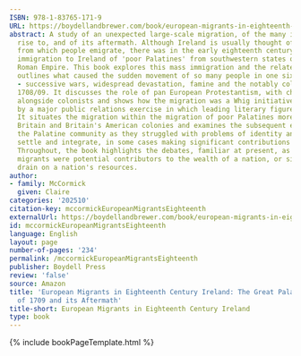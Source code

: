 ```yaml
---
ISBN: 978-1-83765-171-9
URL: https://boydellandbrewer.com/book/european-migrants-in-eighteenth-century-ireland-pdf/
abstract: A study of an unexpected large-scale migration, of the many issues it gave
  rise to, and of its aftermath. Although Ireland is usually thought of as a place
  from which people emigrate, there was in the early eighteenth century a significant
  immigration to Ireland of 'poor Palatines' from southwestern states of the Holy
  Roman Empire. This book explores this mass immigration and the related issues. It
  outlines what caused the sudden movement of so many people in one six-month period
  - successive wars, widespread devastation, famine and the notably cold winter of
  1708/09. It discusses the role of pan European Protestantism, with churchmen working
  alongside colonists and shows how the migration was a Whig initiative, supported
  by a major public relations exercise in which leading literary figures participated.
  It situates the migration within the migration of poor Palatines more widely in
  Britain and Britain's American colonies and examines the subsequent evolution of
  the Palatine community as they struggled with problems of identity and worked to
  settle and integrate, in some cases making significant contributions to Irish life.
  Throughout, the book highlights the debates, familiar at present, as to whether
  migrants were potential contributors to the wealth of a nation, or simply a likely
  drain on a nation's resources.
author:
- family: McCormick
  given: Claire
categories: '202510'
citation-key: mccormickEuropeanMigrantsEighteenth
externalUrl: https://boydellandbrewer.com/book/european-migrants-in-eighteenth-century-ireland-pdf/
id: mccormickEuropeanMigrantsEighteenth
language: English
layout: page
number-of-pages: '234'
permalink: /mccormickEuropeanMigrantsEighteenth
publisher: Boydell Press
review: 'false'
source: Amazon
title: 'European Migrants in Eighteenth Century Ireland: The Great Palatine Migration
  of 1709 and its Aftermath'
title-short: European Migrants in Eighteenth Century Ireland
type: book
---
```

{% include bookPageTemplate.html %}